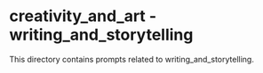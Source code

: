 # creativity_and_art - writing_and_storytelling

This directory contains prompts related to writing_and_storytelling.